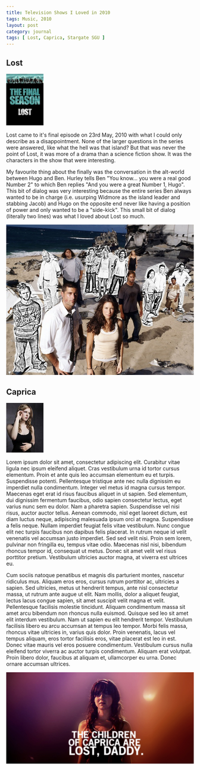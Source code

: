 ```yaml
---
title: Television Shows I Loved in 2010
tags: Music, 2010
layout: post
category: journal
tags: [ Lost, Caprica, Stargate SGU ]
---
```


## Lost

<div class="side illustration">
	<img src="/media/uploads/posts/2010-12-25-television/lost-season-6-poster-small.jpg" alt="Official Session 6 Lost Poster" title="The Final Season of LOST">
</div>

Lost came to it's final episode on 23rd May, 2010 with what I could only describe as a disappointment. None of the larger questions in the series were answered, like what the hell was that island? But that was never the point of Lost, it was more of a drama than a science fiction show. It was the characters in the show that were interesting.

My favourite thing about the finally was the conversation in the alt-world between Hugo and Ben. Hurley tells Ben "You know... you were a real good Number 2" to which Ben replies "And you were a great Number 1, Hugo". This bit of dialog was very interesting because the entire series Ben always wanted to be in charge (i.e. usurping Widmore as the island leader and stabbing Jacob) and Hugo on the opposite end never like having a position of power and only wanted to be a "side-kick". This small bit of dialog (literally two lines) was what I loved about Lost so much.

<div class="inline illustration">
	<a href="http://tumblr.mylesbraithwaite.com/post/576125354/whoisleft#posts" title="Myles Braithwaite Tumblr - Who is Left"><img src="/media/uploads/posts/2010-12-25-television/lost-characters-large.jpg" alt="Lost Characters Living and Dead"></a>
</div>

## Caprica

<div class="side illustration">
	<a href="http://tumblr.mylesbraithwaite.com/post/1603631907#posts" title="Myles Braithwaite Tumblr - Lacy Rand"><img src="/media/uploads/posts/2010-12-25-television/caprica-magda-apanowicz-small.jpg" alt="Lacy Rand" title="Magda Apanowicz as Lacy Rand"></a>
</div>

Lorem ipsum dolor sit amet, consectetur adipiscing elit. Curabitur vitae ligula nec ipsum eleifend aliquet. Cras vestibulum urna id tortor cursus elementum. Proin et ante quis leo accumsan elementum eu et turpis. Suspendisse potenti. Pellentesque tristique ante nec nulla dignissim eu imperdiet nulla condimentum. Integer vel metus id magna cursus tempor. Maecenas eget erat id risus faucibus aliquet in ut sapien. Sed elementum, dui dignissim fermentum faucibus, odio sapien consectetur lectus, eget varius nunc sem eu dolor. Nam a pharetra sapien. Suspendisse vel nisi risus, auctor auctor tellus. Aenean commodo, nisl eget laoreet dictum, est diam luctus neque, adipiscing malesuada ipsum orci at magna. Suspendisse a felis neque. Nullam imperdiet feugiat felis vitae vestibulum. Nunc congue elit nec turpis faucibus non dapibus felis placerat. In rutrum neque id velit venenatis vel accumsan justo imperdiet. Sed sed velit nisi. Proin sem lorem, pulvinar non fringilla eu, tempus vitae odio. Maecenas nisl nisi, bibendum rhoncus tempor id, consequat ut metus. Donec sit amet velit vel risus porttitor pretium. Vestibulum ultricies auctor magna, at viverra est ultrices eu.

Cum sociis natoque penatibus et magnis dis parturient montes, nascetur ridiculus mus. Aliquam eros eros, cursus rutrum porttitor ac, ultricies a sapien. Sed ultricies, metus ut hendrerit tempus, ante nisl consectetur massa, ut rutrum ante augue ut elit. Nam mollis, dolor a aliquet feugiat, lectus lacus congue sapien, sit amet suscipit velit magna et velit. Pellentesque facilisis molestie tincidunt. Aliquam condimentum massa sit amet arcu bibendum non rhoncus nulla euismod. Quisque sed leo sit amet elit interdum vestibulum. Nam ut sapien eu elit hendrerit tempor. Vestibulum facilisis libero eu arcu accumsan at tempus leo tempor. Morbi felis massa, rhoncus vitae ultricies in, varius quis dolor. Proin venenatis, lacus vel tempus aliquam, eros tortor facilisis eros, vitae placerat est leo in est. Donec vitae mauris vel eros posuere condimentum. Vestibulum cursus nulla eleifend tortor viverra ac auctor turpis condimentum. Aliquam erat volutpat. Proin libero dolor, faucibus at aliquam et, ullamcorper eu urna. Donec ornare accumsan ultrices.

<div class="inline illustration">
	<a href="http://tumblr.mylesbraithwaite.com/post/1601386015#posts" title="Myles Braithwaite Tumblr - The children of Caprica are lost, daddy."><img src="/media/uploads/posts/2010-12-25-television/caprica-children-of-caprica.jpg" alt="The children of Caprica are lost, daddy."></a>
</div>